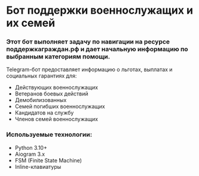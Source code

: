 # Бот поддержки военнослужащих и их семей

### Этот бот выполняет задачу по навигации на ресурсе поддержкаграждан.рф и дает начальную информацию по выбранным категориям помощи.

Telegram-бот предоставляет информацию о льготах, выплатах и социальных гарантиях для:
- Действующих военнослужащих
- Ветеранов боевых действий
- Демобилизованных
- Семей погибших военнослужащих
- Кандидатов на службу
- Членов семей военнослужащих

### Используемые технологии:
- Python 3.10+
- Aiogram 3.x
- FSM (Finite State Machine)
- Inline-клавиатуры

